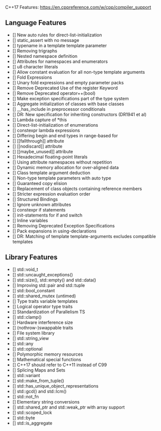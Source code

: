 C++17 Features: https://en.cppreference.com/w/cpp/compiler_support

## Language Features
- [] New auto rules for direct-list-initialization
- [] static_assert with no message
- [] typename in a template template parameter
- [] Removing trigraphs
- [] Nested namespace definition
- [] Attributes for namespaces and enumerators
- [] u8 character literals
- [] Allow constant evaluation for all non-type template arguments
- [] Fold Expressions
- [] Unary fold expressions and empty parameter packs
- [] Remove Deprecated Use of the register Keyword
- [] Remove Deprecated operator++(bool)
- [] Make exception specifications part of the type system
- [] Aggregate initialization of classes with base classes
- [] __has_include in preprocessor conditionals
- [] DR: New specification for inheriting constructors (DR1941 et al)
- [] Lambda capture of *this
- [] Direct-list-initialization of enumerations
- [] constexpr lambda expressions
- [] Differing begin and end types in range-based for
- [] [[fallthrough]] attribute
- [] [[nodiscard]] attribute
- [] [[maybe_unused]] attribute
- [] Hexadecimal floating-point literals
- [] Using attribute namespaces without repetition
- [] Dynamic memory allocation for over-aligned data
- [] Class template argument deduction
- [] Non-type template parameters with auto type
- [] Guaranteed copy elision
- [] Replacement of class objects containing reference members
- [] Stricter expression evaluation order
- [] Structured Bindings
- [] Ignore unknown attributes
- [] constexpr if statements
- [] init-statements for if and switch
- [] Inline variables
- [] Removing Deprecated Exception Specifications
- [] Pack expansions in using-declarations
- [] DR: Matching of template template-arguments excludes compatible templates

## Library Features
- [] std::void_t
- [] std::uncaught_exceptions()
- [] std::size(), std::empty() and std::data()
- [] Improving std::pair and std::tuple
- [] std::bool_constant
- [] std::shared_mutex (untimed)
- [] Type traits variable templates
- [] Logical operator type traits
- [] Standardization of Parallelism TS
- [] std::clamp()
- [] Hardware interference size
- [] (nothrow-)swappable traits
- [] File system library
- [] std::string_view
- [] std::any
- [] std::optional
- [] Polymorphic memory resources
- [] Mathematical special functions
- [] C++17 should refer to C++11 instead of C99
- [] Splicing Maps and Sets
- [] std::variant
- [] std::make_from_tuple()
- [] std::has_unique_object_representations
- [] std::gcd() and std::lcm()
- [] std::not_fn
- [] Elementary string conversions
- [] std::shared_ptr and std::weak_ptr with array support
- [] std::scoped_lock
- [] std::byte
- [] std::is_aggregate
